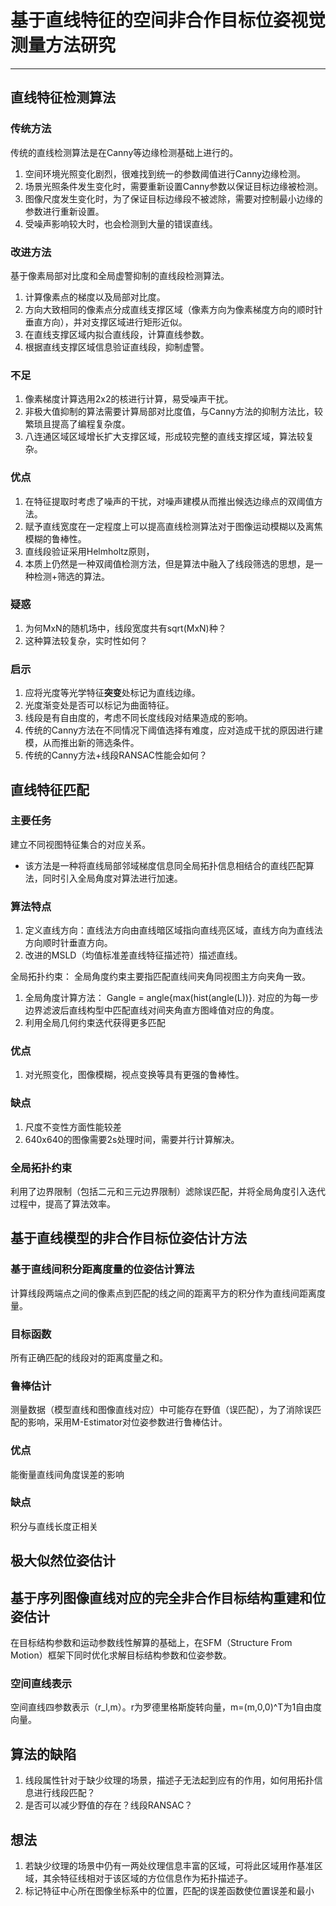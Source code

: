
# 基于直线特征的空间非合作目标位姿视觉测量方法研究 
-------------
## 直线特征检测算法 
### 传统方法
传统的直线检测算法是在Canny等边缘检测基础上进行的。
1. 空间环境光照变化剧烈，很难找到统一的参数阈值进行Canny边缘检测。
2. 场景光照条件发生变化时，需要重新设置Canny参数以保证目标边缘被检测。
3. 图像尺度发生变化时，为了保证目标边缘段不被滤除，需要对控制最小边缘的参数进行重新设置。
4. 受噪声影响较大时，也会检测到大量的错误直线。 

### 改进方法
基于像素局部对比度和全局虚警抑制的直线段检测算法。
1. 计算像素点的梯度以及局部对比度。
2. 方向大致相同的像素点分成直线支撑区域（像素方向为像素梯度方向的顺时针垂直方向），并对支撑区域进行矩形近似。
3. 在直线支撑区域内拟合直线段，计算直线参数。
4. 根据直线支撑区域信息验证直线段，抑制虚警。

### 不足
1. 像素梯度计算选用2x2的核进行计算，易受噪声干扰。
2. 非极大值抑制的算法需要计算局部对比度值，与Canny方法的抑制方法比，较繁琐且提高了编程复杂度。
3. 八连通区域区域增长扩大支撑区域，形成较完整的直线支撑区域，算法较复杂。


### 优点
1. 在特征提取时考虑了噪声的干扰，对噪声建模从而推出候选边缘点的双阈值方法。
2. 赋予直线宽度在一定程度上可以提高直线检测算法对于图像运动模糊以及离焦模糊的鲁棒性。
3. 直线段验证采用Helmholtz原则，
4. 本质上仍然是一种双阈值检测方法，但是算法中融入了线段筛选的思想，是一种检测+筛选的算法。

### 疑惑
1. 为何MxN的随机场中，线段宽度共有sqrt(MxN)种？
2. 这种算法较复杂，实时性如何？

### 启示
1. 应将光度等光学特征**突变**处标记为直线边缘。
2. 光度渐变处是否可以标记为曲面特征。
3. 线段是有自由度的，考虑不同长度线段对结果造成的影响。
4. 传统的Canny方法在不同情况下阈值选择有难度，应对造成干扰的原因进行建模，从而推出新的筛选条件。
5. 传统的Canny方法+线段RANSAC性能会如何？

## 直线特征匹配
### 主要任务
建立不同视图特征集合的对应关系。
* 该方法是一种将直线局部邻域梯度信息同全局拓扑信息相结合的直线匹配算法，同时引入全局角度对算法进行加速。

### 算法特点
1. 定义直线方向：直线法方向由直线暗区域指向直线亮区域，直线方向为直线法方向顺时针垂直方向。 
2. 改进的MSLD（均值标准差直线特征描述符）描述直线。

全局拓扑约束：
全局角度约束主要指匹配直线间夹角同视图主方向夹角一致。
1. 全局角度计算方法： Gangle = angle{max(hist(angle(L))}. 对应的为每一步边界滤波后直线构型中匹配直线对间夹角直方图峰值对应的角度。
2. 利用全局几何约束迭代获得更多匹配

### 优点
1. 对光照变化，图像模糊，视点变换等具有更强的鲁棒性。

### 缺点
1. 尺度不变性方面性能较差
2. 640x640的图像需要2s处理时间，需要并行计算解决。

### 全局拓扑约束
利用了边界限制（包括二元和三元边界限制）滤除误匹配，并将全局角度引入迭代过程中，提高了算法效率。

## 基于直线模型的非合作目标位姿估计方法
### 基于直线间积分距离度量的位姿估计算法 
计算线段两端点之间的像素点到匹配的线之间的距离平方的积分作为直线间距离度量。
### 目标函数
所有正确匹配的线段对的距离度量之和。
### 鲁棒估计
测量数据（模型直线和图像直线对应）中可能存在野值（误匹配），为了消除误匹配的影响，采用M-Estimator对位姿参数进行鲁棒估计。 
### 优点
能衡量直线间角度误差的影响

### 缺点
积分与直线长度正相关

## 极大似然位姿估计

## 基于序列图像直线对应的完全非合作目标结构重建和位姿估计 
在目标结构参数和运动参数线性解算的基础上，在SFM（Structure From Motion）框架下同时优化求解目标结构参数和位姿参数。
### 空间直线表示
空间直线四参数表示（r_l,m）。r为罗德里格斯旋转向量，m=(m,0,0)^T为1自由度向量。

## 算法的缺陷
1. 线段属性针对于缺少纹理的场景，描述子无法起到应有的作用，如何用拓扑信息进行线段匹配？
1. 是否可以减少野值的存在？线段RANSAC？

## 想法
1. 若缺少纹理的场景中仍有一两处纹理信息丰富的区域，可将此区域用作基准区域，其余特征线相对于该区域的方位信息作为拓扑描述子。
2. 标记特征中心所在图像坐标系中的位置，匹配的误差函数使位置误差和最小
